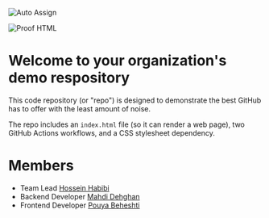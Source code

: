 ![Auto Assign](https://github.com/papasi-team/demo-repository/actions/workflows/auto-assign.yml/badge.svg)

![Proof HTML](https://github.com/papasi-team/demo-repository/actions/workflows/proof-html.yml/badge.svg)

# Welcome to your organization's demo respository
This code repository (or "repo") is designed to demonstrate the best GitHub has to offer with the least amount of noise.

The repo includes an `index.html` file (so it can render a web page), two GitHub Actions workflows, and a CSS stylesheet dependency.

# Members
- Team Lead [Hossein Habibi](https://github.com/hosseinhabibi2004)
- Backend Developer [Mahdi Dehghan](https://github.com/mahdidehghandev)
- Frontend Developer [Pouya Beheshti](https://github.com/Pouyaa-Dev)
